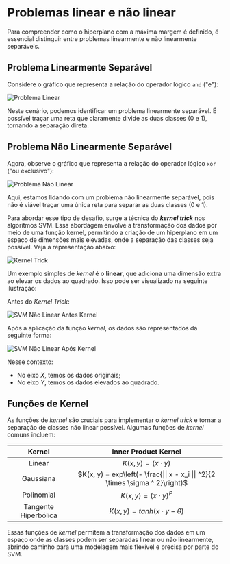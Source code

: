 # Problemas linear e não linear

Para compreender como o hiperplano com a máxima margem é definido, é essencial distinguir entre problemas linearmente e não linearmente separáveis.

## **Problema Linearmente Separável**

Considere o gráfico que representa a relação do operador lógico `and` ("e"):

![Problema Linear](problema-linear.png)

Neste cenário, podemos identificar um problema linearmente separável. É possível traçar uma reta que claramente divide as duas classes (0 e 1), tornando a separação direta.

## **Problema Não Linearmente Separável**

Agora, observe o gráfico que representa a relação do operador lógico `xor` ("ou exclusivo"):

![Problema Não Linear](problema-nao-linear.png)

Aqui, estamos lidando com um problema não linearmente separável, pois não é viável traçar uma única reta para separar as duas classes (0 e 1).

Para abordar esse tipo de desafio, surge a técnica do **_kernel trick_** nos algoritmos SVM. Essa abordagem envolve a transformação dos dados por meio de uma função kernel, permitindo a criação de um hiperplano em um espaço de dimensões mais elevadas, onde a separação das classes seja possível. Veja a representação abaixo:

![Kernel Trick](kernel-trick.png)

Um exemplo simples de _kernel_ é o **linear**, que adiciona uma dimensão extra ao elevar os dados ao quadrado. Isso pode ser visualizado na seguinte ilustração:

Antes do _Kernel Trick_:

![SVM Não Linear Antes Kernel](svm-nao-linear-antes-kernel-tricks-.png)

Após a aplicação da função _kernel_, os dados são representados da seguinte forma:

![SVM Não Linear Após Kernel](svm-nao-linear-apos-kernel-tricks-.png)

Nesse contexto:

- No eixo $X$, temos os dados originais;
- No eixo $Y$, temos os dados elevados ao quadrado.

## **Funções de Kernel**

As funções de _kernel_ são cruciais para implementar o _kernel trick_ e tornar a separação de classes não linear possível. Algumas funções de _kernel_ comuns incluem:

|        Kernel        |                              Inner Product Kernel                              |
| :------------------: | :----------------------------------------------------------------------------: |
|        Linear        |                            $K(x, y) = (x \cdot y)$                             |
|      Gaussiana       | $K(x, y) = exp\left(- \frac{\|\| x - x_i \|\| ^2}{2 \times \sigma ^ 2}\right)$ |
|      Polinomial      |                           $K(x, y) = (x \cdot y) ^P$                           |
| Tangente Hiperbólica |                      $K(x, y) = tanh(x \cdot y - \theta)$                      |

Essas funções de _kernel_ permitem a transformação dos dados em um espaço onde as classes podem ser separadas linear ou não linearmente, abrindo caminho para uma modelagem mais flexível e precisa por parte do SVM.
